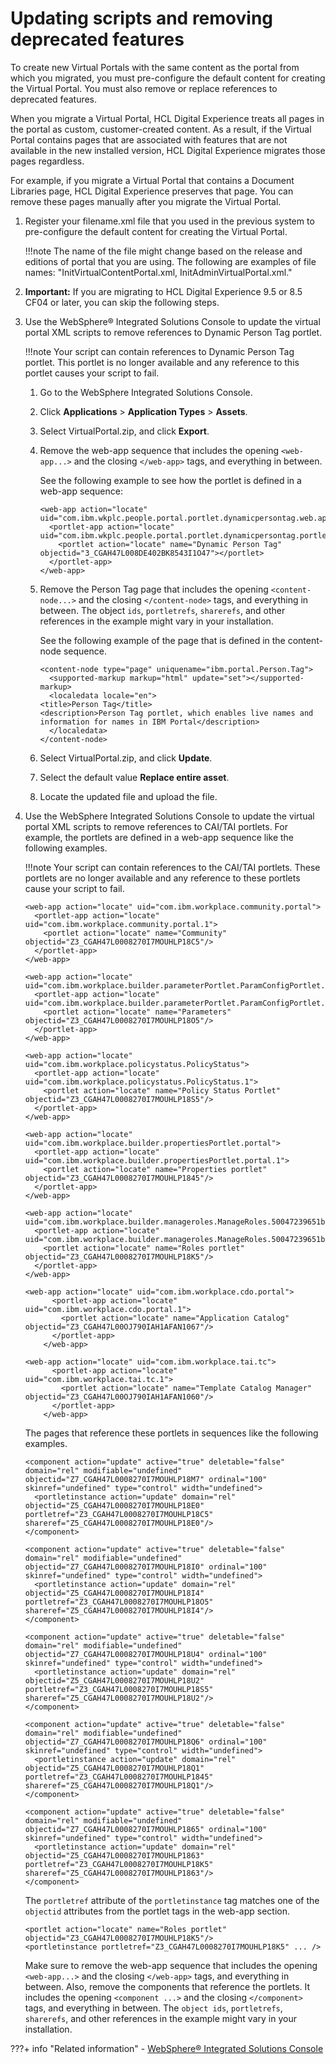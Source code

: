 # Updating scripts and removing deprecated features

To create new Virtual Portals with the same content as the portal from which you migrated, you must pre-configure the default content for creating the Virtual Portal. You must also remove or replace references to deprecated features.

When you migrate a Virtual Portal, HCL Digital Experience treats all pages in the portal as custom, customer-created content. As a result, if the Virtual Portal contains pages that are associated with features that are not available in the new installed version, HCL Digital Experience migrates those pages regardless.

For example, if you migrate a Virtual Portal that contains a Document Libraries page, HCL Digital Experience preserves that page. You can remove these pages manually after you migrate the Virtual Portal.

1.  Register your filename.xml file that you used in the previous system to pre-configure the default content for creating the Virtual Portal.

    !!!note
        The name of the file might change based on the release and editions of portal that you are using. The following are examples of file names: "InitVirtualContentPortal.xml, InitAdminVirtualPortal.xml."

2.  **Important:** If you are migrating to HCL Digital Experience 9.5 or 8.5 CF04 or later, you can skip the following steps.

3.  Use the WebSphere® Integrated Solutions Console to update the virtual portal XML scripts to remove references to Dynamic Person Tag portlet.

    !!!note
        Your script can contain references to Dynamic Person Tag portlet. This portlet is no longer available and any reference to this portlet causes your script to fail.

    1.  Go to the WebSphere Integrated Solutions Console.

    2.  Click **Applications** \> **Application Types** \> **Assets**.

    3.  Select VirtualPortal.zip, and click **Export**.

    4.  Remove the web-app sequence that includes the opening `<web-app...>` and the closing `</web-app>` tags, and everything in between.

        See the following example to see how the portlet is defined in a web-app sequence:

        ```
        <web-app action="locate" uid="com.ibm.wkplc.people.portal.portlet.dynamicpersontag.web.app">
          <portlet-app action="locate" uid="com.ibm.wkplc.people.portal.portlet.dynamicpersontag.portlet.app">
            <portlet action="locate" name="Dynamic Person Tag" objectid="3_CGAH47L008DE402BK8543I1O47"></portlet>
          </portlet-app>
        </web-app>
        ```

    5.  Remove the Person Tag page that includes the opening `<content-node...>` and the closing `</content-node>` tags, and everything in between. The object `ids`, `portletrefs`, `sharerefs`, and other references in the example might vary in your installation.

        See the following example of the page that is defined in the content-node sequence.

        ```
        <content-node type="page" uniquename="ibm.portal.Person.Tag">
          <supported-markup markup="html" update="set"></supported-markup>
          <localedata locale="en">
        <title>Person Tag</title>
        <description>Person Tag portlet, which enables live names and information for names in IBM Portal</description>
          </localedata>
        </content-node>
        ```

    6.  Select VirtualPortal.zip, and click **Update**.

    7.  Select the default value **Replace entire asset**.

    8.  Locate the updated file and upload the file.

4.  Use the WebSphere Integrated Solutions Console to update the virtual portal XML scripts to remove references to CAI/TAI portlets. For example, the portlets are defined in a web-app sequence like the following examples.

    !!!note
        Your script can contain references to the CAI/TAI portlets. These portlets are no longer available and any reference to these portlets cause your script to fail.

    ```
    <web-app action="locate" uid="com.ibm.workplace.community.portal">
      <portlet-app action="locate" uid="com.ibm.workplace.community.portal.1">
        <portlet action="locate" name="Community" objectid="Z3_CGAH47L0008270I7MOUHLP18C5"/>
      </portlet-app>
    </web-app>
    ```

    ```
    <web-app action="locate" uid="com.ibm.workplace.builder.parameterPortlet.ParamConfigPortlet.40b0885181fd00171b3b9587aea11c02">
      <portlet-app action="locate" uid="com.ibm.workplace.builder.parameterPortlet.ParamConfigPortlet.40b0885181fd00171b3b9587aea11c02.1">
        <portlet action="locate" name="Parameters" objectid="Z3_CGAH47L0008270I7MOUHLP18O5"/>
      </portlet-app>
    </web-app>
    ```

    ```
    <web-app action="locate" uid="com.ibm.workplace.policystatus.PolicyStatus">
      <portlet-app action="locate" uid="com.ibm.workplace.policystatus.PolicyStatus.1">
        <portlet action="locate" name="Policy Status Portlet" objectid="Z3_CGAH47L0008270I7MOUHLP18S5"/>
      </portlet-app>
    </web-app>
    ```

    ```
    <web-app action="locate" uid="com.ibm.workplace.builder.propertiesPortlet.portal">
      <portlet-app action="locate" uid="com.ibm.workplace.builder.propertiesPortlet.portal.1">
        <portlet action="locate" name="Properties portlet" objectid="Z3_CGAH47L0008270I7MOUHLP1845"/>
      </portlet-app>
    </web-app>
    ```

    ```
    <web-app action="locate" uid="com.ibm.workplace.builder.manageroles.ManageRoles.50047239651b0018123cdeae474aa5c4">
      <portlet-app action="locate" uid="com.ibm.workplace.builder.manageroles.ManageRoles.50047239651b0018123cdeae474aa5c4.1">
        <portlet action="locate" name="Roles portlet" objectid="Z3_CGAH47L0008270I7MOUHLP18K5"/>
      </portlet-app>
    </web-app>
    ```

    ```
    <web-app action="locate" uid="com.ibm.workplace.cdo.portal">
          <portlet-app action="locate" uid="com.ibm.workplace.cdo.portal.1">
            <portlet action="locate" name="Application Catalog" objectid="Z3_CGAH47L00OJ790IAH1AFAN1067"/>
          </portlet-app>
        </web-app>
    ```

    ```
    <web-app action="locate" uid="com.ibm.workplace.tai.tc">
          <portlet-app action="locate" uid="com.ibm.workplace.tai.tc.1">
            <portlet action="locate" name="Template Catalog Manager" objectid="Z3_CGAH47L00OJ790IAH1AFAN1060"/>
          </portlet-app>
        </web-app>
    ```

    The pages that reference these portlets in sequences like the following examples.

    ```
    <component action="update" active="true" deletable="false" domain="rel" modifiable="undefined" objectid="Z7_CGAH47L0008270I7MOUHLP18M7" ordinal="100" skinref="undefined" type="control" width="undefined">
      <portletinstance action="update" domain="rel" objectid="Z5_CGAH47L0008270I7MOUHLP18E0" portletref="Z3_CGAH47L0008270I7MOUHLP18C5" shareref="Z5_CGAH47L0008270I7MOUHLP18E0"/>
    </component>
    ```

    ```
    <component action="update" active="true" deletable="false" domain="rel" modifiable="undefined" objectid="Z7_CGAH47L0008270I7MOUHLP18I0" ordinal="100" skinref="undefined" type="control" width="undefined">
      <portletinstance action="update" domain="rel" objectid="Z5_CGAH47L0008270I7MOUHLP18I4" portletref="Z3_CGAH47L0008270I7MOUHLP18O5" shareref="Z5_CGAH47L0008270I7MOUHLP18I4"/>
    </component>
    ```

    ```
    <component action="update" active="true" deletable="false" domain="rel" modifiable="undefined" objectid="Z7_CGAH47L0008270I7MOUHLP18U4" ordinal="100" skinref="undefined" type="control" width="undefined">
      <portletinstance action="update" domain="rel" objectid="Z5_CGAH47L0008270I7MOUHLP18U2" portletref="Z3_CGAH47L0008270I7MOUHLP18S5" shareref="Z5_CGAH47L0008270I7MOUHLP18U2"/>
    </component>
    ```

    ```
    <component action="update" active="true" deletable="false" domain="rel" modifiable="undefined" objectid="Z7_CGAH47L0008270I7MOUHLP18Q6" ordinal="100" skinref="undefined" type="control" width="undefined">
      <portletinstance action="update" domain="rel" objectid="Z5_CGAH47L0008270I7MOUHLP18Q1" portletref="Z3_CGAH47L0008270I7MOUHLP1845" shareref="Z5_CGAH47L0008270I7MOUHLP18Q1"/>
    </component>
    ```

    ```
    <component action="update" active="true" deletable="false" domain="rel" modifiable="undefined" objectid="Z7_CGAH47L0008270I7MOUHLP1865" ordinal="100" skinref="undefined" type="control" width="undefined">
      <portletinstance action="update" domain="rel" objectid="Z5_CGAH47L0008270I7MOUHLP1863" portletref="Z3_CGAH47L0008270I7MOUHLP18K5" shareref="Z5_CGAH47L0008270I7MOUHLP1863"/>
    </component>
    ```

    The `portletref` attribute of the `portletinstance` tag matches one of the `objectid` attributes from the portlet tags in the web-app section.

    ```
    <portlet action="locate" name="Roles portlet" objectid="Z3_CGAH47L0008270I7MOUHLP18K5"/>
    <portletinstance portletref="Z3_CGAH47L0008270I7MOUHLP18K5" ... />
    ```

    Make sure to remove the web-app sequence that includes the opening `<web-app...>` and the closing `</web-app>` tags, and everything in between. Also, remove the components that reference the portlets. It includes the opening `<component ...>` and the closing `</component>` tags, and everything in between. The `object ids`, `portletrefs`, `sharerefs`, and other references in the example might vary in your installation.



???+ info "Related information"
    - [WebSphere® Integrated Solutions Console](../../../../../../../deploy_dx/manage/portal_admin_tools/WebSphere_Integrated_Solutions_Console.md)

